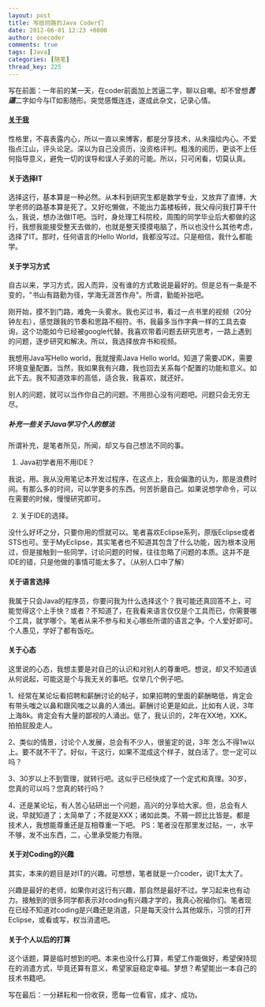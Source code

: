 ```yaml
---
layout: post
title: 写给同路的Java Coder们
date: 2012-06-01 12:23 +0800
author: onecoder
comments: true
tags: [Java]
categories: [随笔]
thread_key: 225
---
```

写在前面：一年前的某一天，在coder前面加上苦逼二字，聊以自嘲。却不曾想***苦逼***二字如今与IT如影随形。突觉感慨连连，遂成此杂文，记录心情。

#### [关于我](http://www.coderli.com/about/)
性格里，不喜表露内心，所以一直以来博客，都是分享技术，从未描绘内心。不爱指点江山，评头论足。深以为自己没资历，没资格评判。粗浅的阅历，更谈不上任何指导意义，避免一切的误导和误人子弟的可能。所以，只可闲看，切莫认真。

#### 关于选择IT

选择这行，基本算是一种必然。从本科到研究生都是数学专业，又放弃了直博，大学老师的路基本算是死了。又好吃懒做，不能出力盖楼板砖，我父母问我打算干什么，我说，想办法做IT吧。当时，身处理工科院校，周围的同学毕业后大都做的这行，我想我能接受整天去做的，也就是整天摸摸电脑了，所以也没什么其他考虑，选择了IT。那时，任何语言的Hello World，我都没写过。只是相信，我什么都能学。

#### 关于学习方式

自古以来，学习方式，因人而异，没有谁的方式敢说是最好的。但是总有一条是不变的，"书山有路勤为径，学海无涯苦作舟"。所谓，勤能补拙吧。
	
刚开始，摸不到门路，难免一头雾水。我也买过书，看过一点书里的视频（20分钟左右），感觉跟我的节奏和思路不相符。书，我最多当作字典一样的工具去查询，这个功能如今已经被google代替。我喜欢带着问题去研究思考，一路上遇到的问题，逐步研究和解决。所以，我选择放弃书和视频。

我想用Java写Hello world，我就搜索Java Hello world。知道了需要JDK，需要环境变量配置。当然，我如果我有兴趣，我也回去关系每个配置的功能和意义。如此下去。我不知道效率的高低，适合我，我喜欢，就还好。

别人的问题，就可以当作你自己的问题。不用担心没有问题吧。问题只会无穷无尽。

##### 补充一些关于Java学习个人的想法

所谓补充，是笔者所见，所闻，却又与自己想法不同的事。

1. Java初学者用不用IDE？

我说，用。我从没用笔记本开发过程序，在这点上，我会偏激的认为，那是浪费时间。有那么多的时间，可以学更多的东西。何苦折磨自己。如果说想学命令，可以在需要的时候，慢慢研究即可。

2. 关于IDE的选择。 

没什么好坏之分，只要你用的惯就可以。笔者喜欢Eclipse系列，原版Eclipse或者STS也可。至于MyEclipse，其实笔者也不知道其包含了什么功能，因为根本没用过，但是接触到一些同学，讨论问题的时候，往往忽略了问题的本质。这并不是IDE的错，只是他做的事情可能太多了。（从别人口中了解）

#### 	关于语言选择

我属于只会Java的程序员，你要问我为什么选择这个？我可能还真回答不上，可能觉得这个上手快？或者？不知道了，在我看来语言仅仅是个工具而已，你需要哪个工具，就学哪个。笔者从来不参与和关心哪些所谓的语言之争。个人爱好即可。个人愚见，学好了都有饭吃。

#### 关于心态

这里说的心态，我想主要是对自己的认识和对别人的尊重吧。想说，却又不知道该从何说起，可能这是个与我无关的事吧。仅举几个例子吧。

1、经常在某论坛看招聘和薪酬讨论的帖子，如果招聘的里面的薪酬略低，肯定会有带头嗤之以鼻和跟风嗤之以鼻的人涌出。薪酬讨论更是如此，比如有人说，3年上海8k。肯定会有大量的鄙视的人涌出。低了，我认识的，2年在XX地，XXK。拍拍屁股走人。

2、类似的情景，讨论个人发展，总会有不少人，很鉴定的说，3年 怎么不得1w以上。要不就不干了。好似，干这行，如果不混成这个样子，就白活了。您一定可以吗？

3、30岁以上不到管理，就转行吧。这似乎已经快成了一个定式和真理。30岁，您真的可以吗？您真的转行吗？

4、还是某论坛，有人苦心钻研出一个问题，高兴的分享给大家。但，总会有人说，早就知道了；太简单了；不就是XXX；诸如此类。不屑一顾比比皆是。都是技术人，我想能尊重还是互相尊重一下吧。
PS：笔者没在那里发过贴，一，水平不够，发不出东西，二，心里承受能力有限。

#### 关于对Coding的兴趣

其实，本来的题目是对IT的兴趣。可想想，笔者就是一介coder，说IT太大了。

兴趣是最好的老师，如果你对这行有兴趣，那自然是最好不过。学习起来也有动力。接触到的很多同学都表示对coding有兴趣才学的，我真心祝福你们。笔者现在已经不知道对coding是兴趣还是消遣，只是每天没什么其他娱乐，习惯的打开Eclipse，或看或写，权当消遣吧。

#### 关于个人以后的打算

这个话题，算是临时想到的吧。本来也没什么打算，希望工作能做好，希望保持现在的消遣方式，毕竟还算有意义，希望家庭稳定幸福。梦想？希望能出一本自己的技术书籍吧。

写在最后：一分耕耘和一份收获，愿每一位看官，成才、成功。


